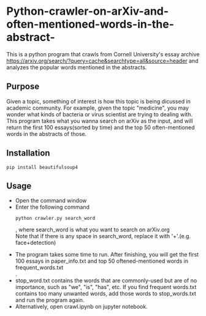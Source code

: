 # Python-crawler-on-arXiv-and-often-mentioned-words-in-the-abstract-
This is a python program that crawls from Cornell University's essay archive https://arxiv.org/search/?query=cache&searchtype=all&source=header and analyzes the popular words mentioned in the abstracts.
## Purpose
Given a topic, something of interest is how this topic is being dicussed in academic community. For example, given the topic "medicine", you may wonder what kinds of bacteria or virus scientist are trying to dealing with. This program takes what you wanna search on arXiv as the input, and will return the first 100 essays(sorted by time) and the top 50 often-mentioned words in the abstracts of those.
## Installation
```
pip install beautifulsoup4
```

## Usage
<ul>
<li>Open the command window</li>
<li>Enter the following command
  
  ```
  python crawler.py search_word

  ```
  , where search_word is what you want to search on arXiv.org<br>
  Note that if there is any space in search_word, replace it with '+'.(e.g. face+detection)</li>

<li>The program takes some time to run. After finishing, you will get the first 100 essays in paper_info.txt and top 50 oftened-mentioned words in frequent_words.txt</li>.
<li>stop_word.txt contains the words that are commonly-used but are of no importance, such as "we", "is", "has", etc. If you find frequent words.txt contains too many unwanted words, add those words to stop_words.txt and run the program again.</li> 
<li>Alternatively, open crawl.ipynb on jupyter notebook.</li>
</ul>
